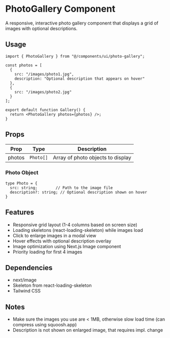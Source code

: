 # PhotoGallery Component

A responsive, interactive photo gallery component that displays a grid of images with optional descriptions.

## Usage

```tsx
import { PhotoGallery } from "@/components/ui/photo-gallery";

const photos = [
  { 
    src: "/images/photo1.jpg",
    description: "Optional description that appears on hover"
  },
  { 
    src: "/images/photo2.jpg"
  }
];

export default function Gallery() {
  return <PhotoGallery photos={photos} />;
}
```

## Props

| Prop | Type | Description |
|------|------|-------------|
| photos | `Photo[]` | Array of photo objects to display |

### Photo Object

```tsx
type Photo = {
  src: string;        // Path to the image file
  description?: string; // Optional description shown on hover
}
```

## Features

- Responsive grid layout (1-4 columns based on screen size)
- Loading skeletons (react-loading-skeleton) while images load
- Click to enlarge images in a modal view
- Hover effects with optional description overlay
- Image optimization using Next.js Image component
- Priority loading for first 4 images

## Dependencies

- next/image
- Skeleton from react-loading-skeleton
- Tailwind CSS

## Notes

- Make sure the images you use are < 1MB, otherwise slow load time (can compress using squoosh.app)
- Description is not shown on enlarged image, that requires impl. change
